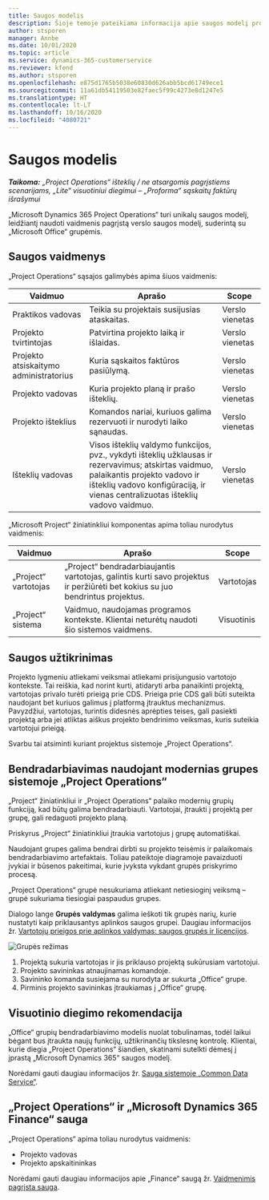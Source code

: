```yaml
---
title: Saugos modelis
description: Šioje temoje pateikiama informacija apie saugos modelį programoje „Dynamics 365 Project Operations“.
author: stsporen
manager: Annbe
ms.date: 10/01/2020
ms.topic: article
ms.service: dynamics-365-customerservice
ms.reviewer: kfend
ms.author: stsporen
ms.openlocfilehash: e875d1765b5038e60830d626abb5bcd61749ece1
ms.sourcegitcommit: 11a61db54119503e82faec5f99c4273e8d1247e5
ms.translationtype: HT
ms.contentlocale: lt-LT
ms.lasthandoff: 10/16/2020
ms.locfileid: "4080721"
---
```

# <a name="security-model"></a>Saugos modelis

_**Taikoma:** „Project Operations“ išteklių / ne atsargomis pagrįstiems scenarijams, „Lite“ visuotiniui diegimui – „Proforma“ sąskaitų faktūrų išrašymui_

„Microsoft Dynamics 365 Project Operations“ turi unikalų saugos modelį, leidžiantį naudoti vaidmenis pagrįstą verslo saugos modelį, suderintą su „Microsoft Office“ grupėmis. 


## <a name="security-roles"></a>Saugos vaidmenys
„Project Operations“ sąsajos galimybės apima šiuos vaidmenis:

| Vaidmuo                          | Aprašo                                                                                                                                                                 | Scope |
|-------------------------------|-----------------------------------------------------------------------------------------------------------------------------------------------------------------------------|------|
| Praktikos vadovas              | Teikia su projektais susijusias ataskaitas.                                                                                                            | Verslo vienetas              |
| Projekto tvirtintojas              | Patvirtina projekto laiką ir išlaidas.                                                                                                                              | Verslo vienetas |
| Projekto atsiskaitymo administratorius | Kuria sąskaitos faktūros pasiūlymą.                                                                                                                                                 | Verslo vienetas |
| Projekto vadovas               | Kuria projekto planą ir prašo išteklių.                                                                                                                              | Verslo vienetas |
| Projekto išteklius              | Komandos nariai, kuriuos galima rezervuoti ir nurodyti laiko sąnaudas.                                                                                                          | Verslo vienetas|
| Išteklių vadovas              | Visos išteklių valdymo funkcijos, pvz., vykdyti išteklių užklausas ir rezervavimus; atskirtas vaidmuo, palaikantis projekto vadovo ir išteklių vadovo konfigūraciją, ir vienas centralizuotas išteklių vadovo vaidmuo. | Verslo vienetas |


„Microsoft Project“ žiniatinkliui komponentas apima toliau nurodytus vaidmenis:

| Vaidmuo           | Aprašo                                                                                                        | Scope  |
|----------------|--------------------------------------------------------------------------------------------------------------------|--------|
| „Project“ vartotojas   | „Project“ bendradarbiaujantis vartotojas, galintis kurti savo projektus ir peržiūrėti bet kokius su juo bendrintus projektus. | Vartotojas   |
| „Project“ sistema | Vaidmuo, naudojamas programos kontekste. Klientai neturėtų naudoti šio sistemos vaidmens.                                    | Visuotinis |

## <a name="security-enforcement"></a>Saugos užtikrinimas
Projekto lygmeniu atliekami veiksmai atliekami prisijungusio vartotojo kontekste. Tai reiškia, kad norint kurti, atidaryti arba panaikinti projektą, vartotojas privalo turėti prieigą prie CDS. Prieiga prie CDS gali būti suteikta naudojant bet kuriuos galimus į platformą įtrauktus mechanizmus. Pavyzdžiui, vartotojas, turintis didesnės aprėpties teises, gali pasiekti projektą arba jei atliktas aiškus projekto bendrinimo veiksmas, kuris suteikia vartotojui prieigą.

Svarbu tai atsiminti kuriant projektus sistemoje „Project Operations“.

## <a name="modern-group-collaboration-with-project-operations"></a>Bendradarbiavimas naudojant modernias grupes sistemoje „Project Operations“
„Project“ žiniatinkliui ir „Project Operations“ palaiko modernių grupių funkciją, kad būtų galima bendradarbiauti. Vartotojai, įtraukti į projektą per grupę, gali redaguoti projekto planą.

Priskyrus „Project“ žiniatinkliui įtraukia vartotojus į grupę automatiškai.

Naudojant grupes galima bendrai dirbti su projekto teisėmis ir palaikomais bendradarbiavimo artefaktais. Toliau pateiktoje diagramoje pavaizduoti įvykiai ir būsenos pakeitimai, kurie įvyksta vykdant grupės priskyrimo procesą.

„Project Operations“ grupė nesukuriama atliekant netiesioginį veiksmą – grupė sukuriama tiesiogiai paspaudus grupes.

Dialogo lange **Grupės valdymas** galima ieškoti tik grupės narių, kurie nustatyti kaip priklausantys aplinkos saugos grupei. Daugiau informacijos žr. [Vartotojų prieigos prie aplinkos valdymas: saugos grupės ir licencijos](https://docs.microsoft.com/power-platform/admin/control-user-access).

![Grupės režimas](./media/groupsmode.png)

1. Projektą sukuria vartotojas ir jis priklauso projektą sukūrusiam vartotojui.
2. Projekto savininkas atnaujinamas komandoje.
3. Savininko komanda susiejama su nurodyta ar sukurta „Office“ grupe.
4. Pirminis projekto savininkas įtraukiamas į „Office“ grupę.

## <a name="deployment-recommendation"></a>Visuotinio diegimo rekomendacija
„Office“ grupių bendradarbiavimo modelis nuolat tobulinamas, todėl laikui bėgant bus įtraukta naujų funkcijų, užtikrinančių tikslesnę kontrolę. Klientai, kurie diegia „Project Operations“ šiandien, skatinami sutelkti dėmesį į įprastą „Microsoft Dynamics 365“ saugos modelį.

Norėdami gauti daugiau informacijos žr. [Sauga sistemoje „Common Data Service“](https://docs.microsoft.com/power-platform/admin/wp-security).

## <a name="project-operations-and-microsoft-dynamics-365-finance-security"></a>„Project Operations“ ir „Microsoft Dynamics 365 Finance“ sauga
„Project Operations“ apima toliau nurodytus vaidmenis:

- Projekto vadovas
- Projekto apskaitininkas

Norėdami gauti daugiau informacijos apie „Finance“ saugą žr. [Vaidmenimis pagrįsta sauga](https://docs.microsoft.com/dynamics365/fin-ops-core/dev-itpro/sysadmin/role-based-security).


